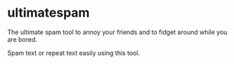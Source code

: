 # ultimatespam
The ultimate spam tool to annoy your friends and to fidget around while you are bored.

Spam text or repeat text easily using this tool.
